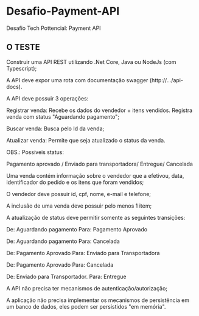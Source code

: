 # Desafio-Payment-API
Desafio Tech Pottencial: Payment API

## O TESTE

Construir uma API REST utilizando .Net Core, Java ou NodeJs (com Typescript);

A API deve expor uma rota com documentação swagger (http://.../api-docs).

A API deve possuir 3 operações:

Registrar venda: Recebe os dados do vendedor + itens vendidos. Registra venda com status "Aguardando pagamento";

Buscar venda: Busca pelo Id da venda;

Atualizar venda: Permite que seja atualizado o status da venda.

OBS.: Possíveis status: 

Pagamento aprovado /	Enviado para transportadora/	Entregue/	Cancelada

Uma venda contém informação sobre o vendedor que a efetivou, data, identificador do pedido e os itens que foram vendidos;

O vendedor deve possuir id, cpf, nome, e-mail e telefone;

A inclusão de uma venda deve possuir pelo menos 1 item;

A atualização de status deve permitir somente as seguintes transições:

De: Aguardando pagamento  Para: Pagamento Aprovado

De: Aguardando pagamento   Para: Cancelada

De: Pagamento Aprovado    Para: Enviado para Transportadora

De: Pagamento Aprovado   Para: Cancelada

De: Enviado para Transportador. Para: Entregue


A API não precisa ter mecanismos de autenticação/autorização;

A aplicação não precisa implementar os mecanismos de persistência em um banco de dados, eles podem ser persistidos "em memória".
